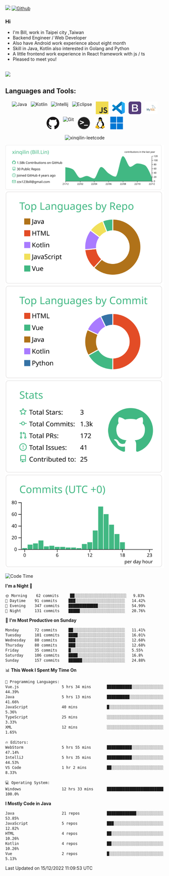  
![](https://visitor-badge.laobi.icu/badge?page_id=xinqilin.xinqilin)
[![Github](https://img.shields.io/github/followers/xinqilin?label=Follow&style=social)](https://github.com/xinqilin)

### Hi 

- I'm Bill, work in Taipei city ,Taiwan
- Backend Engineer / Web Developer
- Also have Android work experience about eight month
- Skill in Java, Kotlin also interested in Golang and Python
- A little frontend work experience in React framework with js / ts
- Pleased to meet you!


<br />
<img src="https://github-profile-trophy.vercel.app/?username=xinqilin&column=7&margin-w=15" />

## Languages and Tools:
<p align="center">
<img src="https://raw.githubusercontent.com/jmnote/z-icons/master/svg/java.svg" alt="Java" height="40" style="vertical-align:top; margin:4px">
<img src="https://img.icons8.com/color/48/000000/kotlin.png"/  alt="Kotlin" height="40" style="vertical-align:top; margin:4px">
<img src="https://img.icons8.com/color/48/000000/intellij-idea.png" alt="Intellij" height="40" style="vertical-align:top; margin:4px"/>
<img src="https://img.icons8.com/ios-filled/50/000000/java-eclipse.png" alt="Eclipse" height="40" style="vertical-align:top; margin:4px"/>

<img src="https://raw.githubusercontent.com/github/explore/80688e429a7d4ef2fca1e82350fe8e3517d3494d/topics/javascript/javascript.png" alt="Javascript" height="40" style="vertical-align:top; margin:4px">
<img src="https://raw.githubusercontent.com/github/explore/80688e429a7d4ef2fca1e82350fe8e3517d3494d/topics/visual-studio-code/visual-studio-code.png" alt="VS Code" height="40" style="vertical-align:top; margin:4px">
<img src="https://raw.githubusercontent.com/github/explore/80688e429a7d4ef2fca1e82350fe8e3517d3494d/topics/bootstrap/bootstrap.png" alt="Bootstrap" height="40" style="vertical-align:top; margin:4px">
<img src="https://raw.githubusercontent.com/github/explore/80688e429a7d4ef2fca1e82350fe8e3517d3494d/topics/mysql/mysql.png" alt="MySQL" height="40" style="vertical-align:top; margin:4px">
<img src="https://raw.githubusercontent.com/github/explore/78df643247d429f6cc873026c0622819ad797942/topics/github/github.png" alt="Github" height="40" style="vertical-align:top; margin:4px">

<img src="https://raw.githubusercontent.com/jmnote/z-icons/master/svg/git.svg" alt="Git" height="40" style="vertical-align:top; margin:4px">
<img src="https://raw.githubusercontent.com/github/explore/80688e429a7d4ef2fca1e82350fe8e3517d3494d/topics/terminal/terminal.png" alt="Terminal" height="40" style="vertical-align:top; margin:4px">
<img src="https://raw.githubusercontent.com/github/explore/80688e429a7d4ef2fca1e82350fe8e3517d3494d/topics/linux/linux.png" alt="Linux" height="40" style="vertical-align:top; margin:4px" alt="Windows" height="40" style="vertical-align:top; margin:4px">
<img src="https://raw.githubusercontent.com/github/explore/80688e429a7d4ef2fca1e82350fe8e3517d3494d/topics/windows/windows.png" alt="Windows" height="40" style="vertical-align:top; margin:4px">

</p>

<p align="center"><img  src="https://leetcode.card.workers.dev/?username=xinqilin&theme=auto" alt="xinqilin-leetcode" /></p>

<!-- <div width="100%">   
 <a href="https://readme-stats-cfgj2cxdy.vercel.app/api?username=xinqilin&count_private=true&show_icons=true&theme=algolia">
   <img  align="left" src="https://github-readme-stats.vercel.app/api?username=xinqilin&show_icons=true&theme=algolia&card_width=4" width="400"/>
 </a>
 <a href="https://readme-stats-cfgj2cxdy.vercel.app/api/top-langs/?username=xinqilin&hide=php,html,css&theme=algolia">
  <img  align="right" src="https://github-readme-stats.vercel.app/api/top-langs/?username=xinqilin&hide=html,css&theme=algolia&langs_count=10&layout=compact" />
 </a>
</div> -->

<div align="center">

[![](https://raw.githubusercontent.com/xinqilin/xinqilin/master/profile-summary-card-output/vue/0-profile-details.svg)](https://github.com/vn7n24fzkq/github-profile-summary-cards)
[![](https://raw.githubusercontent.com/xinqilin/xinqilin/master/profile-summary-card-output/vue/1-repos-per-language.svg)](https://github.com/vn7n24fzkq/github-profile-summary-cards) [![](https://raw.githubusercontent.com/xinqilin/xinqilin/master/profile-summary-card-output/vue/2-most-commit-language.svg)](https://github.com/vn7n24fzkq/github-profile-summary-cards)
[![](https://raw.githubusercontent.com/xinqilin/xinqilin/master/profile-summary-card-output/vue/3-stats.svg)](https://github.com/vn7n24fzkq/github-profile-summary-cards) [![](https://raw.githubusercontent.com/xinqilin/xinqilin/master/profile-summary-card-output/vue/4-productive-time.svg)](https://github.com/vn7n24fzkq/github-profile-summary-cards)

</div>
 
<!--START_SECTION:waka-->
![Code Time](http://img.shields.io/badge/Code%20Time-1%2C031%20hrs%2014%20mins-blue)

**I'm a Night 🦉** 

```text
🌞 Morning    62 commits     ██░░░░░░░░░░░░░░░░░░░░░░░   9.83% 
🌆 Daytime    91 commits     ███░░░░░░░░░░░░░░░░░░░░░░   14.42% 
🌃 Evening    347 commits    █████████████░░░░░░░░░░░░   54.99% 
🌙 Night      131 commits    █████░░░░░░░░░░░░░░░░░░░░   20.76%

```
📅 **I'm Most Productive on Sunday** 

```text
Monday       72 commits     ██░░░░░░░░░░░░░░░░░░░░░░░   11.41% 
Tuesday      101 commits    ████░░░░░░░░░░░░░░░░░░░░░   16.01% 
Wednesday    80 commits     ███░░░░░░░░░░░░░░░░░░░░░░   12.68% 
Thursday     80 commits     ███░░░░░░░░░░░░░░░░░░░░░░   12.68% 
Friday       35 commits     █░░░░░░░░░░░░░░░░░░░░░░░░   5.55% 
Saturday     106 commits    ████░░░░░░░░░░░░░░░░░░░░░   16.8% 
Sunday       157 commits    ██████░░░░░░░░░░░░░░░░░░░   24.88%

```


📊 **This Week I Spent My Time On** 

```text
💬 Programming Languages: 
Vue.js                   5 hrs 34 mins       ███████████░░░░░░░░░░░░░░   44.39% 
Java                     5 hrs 13 mins       ██████████░░░░░░░░░░░░░░░   41.66% 
JavaScript               40 mins             █░░░░░░░░░░░░░░░░░░░░░░░░   5.36% 
TypeScript               25 mins             ░░░░░░░░░░░░░░░░░░░░░░░░░   3.33% 
XML                      12 mins             ░░░░░░░░░░░░░░░░░░░░░░░░░   1.65%

🔥 Editors: 
WebStorm                 5 hrs 55 mins       ███████████░░░░░░░░░░░░░░   47.14% 
IntelliJ                 5 hrs 35 mins       ███████████░░░░░░░░░░░░░░   44.53% 
VS Code                  1 hr 2 mins         ██░░░░░░░░░░░░░░░░░░░░░░░   8.33%

💻 Operating System: 
Windows                  12 hrs 33 mins      █████████████████████████   100.0%

```

**I Mostly Code in Java** 

```text
Java                     21 repos            █████████████░░░░░░░░░░░░   53.85% 
JavaScript               5 repos             ███░░░░░░░░░░░░░░░░░░░░░░   12.82% 
HTML                     4 repos             ██░░░░░░░░░░░░░░░░░░░░░░░   10.26% 
Kotlin                   4 repos             ██░░░░░░░░░░░░░░░░░░░░░░░   10.26% 
Vue                      2 repos             █░░░░░░░░░░░░░░░░░░░░░░░░   5.13%

```



 Last Updated on 15/12/2022 11:09:53 UTC
<!--END_SECTION:waka-->
 
 
<!-- <img src="https://wakatime.com/share/@abb22933-8532-4f24-8a13-e9e97bfee0f0/e937d23b-e152-4ff2-8509-e5b981912493.svg"  alt="Coding Chart" style="border-radius: 10px;border: solid 10px;" /> -->


